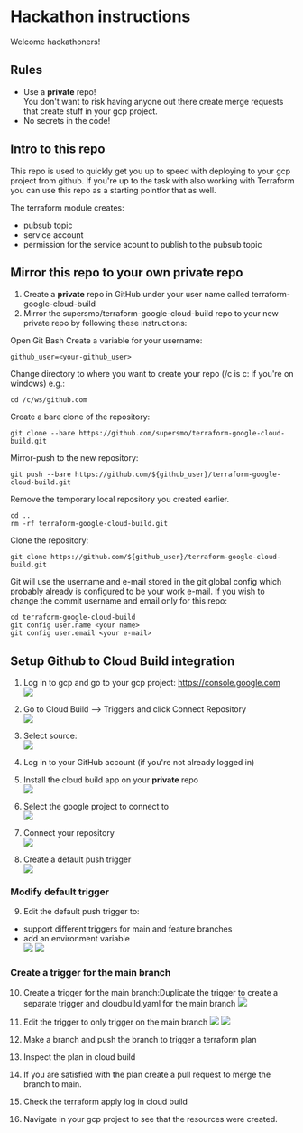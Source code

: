 # Hackathon instructions
Welcome hackathoners!

## Rules ##
* Use a **private** repo!  
You don't want to risk having anyone out there create merge requests that create stuff in your gcp project.
* No secrets in the code!

## Intro to this repo ##
This repo is used to quickly get you up to speed with deploying to your gcp project from github. 
If you're up to the task with also working with Terraform you can use this repo as a starting pointfor that as well.

The terraform module creates:
* pubsub topic
* service account
* permission for the service acount to publish to the pubsub topic

## Mirror this repo to your own private repo
1. Create a **private** repo in GitHub under your user name called terraform-google-cloud-build
2. Mirror  the supersmo/terraform-google-cloud-build repo to your new private repo by following these instructions:

Open Git Bash
Create a variable for your username:
```
github_user=<your-github_user>
```

Change directory to where you want to create your repo (/c is c: if you're on windows) e.g.:
```shell script
cd /c/ws/github.com
```

Create a bare clone of the repository: 
```shell script
git clone --bare https://github.com/supersmo/terraform-google-cloud-build.git
```
Mirror-push to the new repository: 
```shell script
git push --bare https://github.com/${github_user}/terraform-google-cloud-build.git
```
Remove the temporary local repository you created earlier. 
```shell script
cd ..
rm -rf terraform-google-cloud-build.git
```

Clone the repository: 
```shell script
git clone https://github.com/${github_user}/terraform-google-cloud-build.git
```

Git will use the username and e-mail stored in the git global config which probably already is configured to be your work e-mail. If you wish to change the commit username and email only for this repo:
```shell script
cd terraform-google-cloud-build
git config user.name <your name>
git config user.email <your e-mail>
```

## Setup Github to Cloud Build integration ##
1. Log in to gcp and go to your gcp project: https://console.google.com  
![](images/0_select_project.png)  

2. Go to Cloud Build –> Triggers and click Connect Repository  
![](images/1_connect_repository.png)  

3. Select source:  
![](images/2_select_source.png)  

4. Log in to your GitHub account (if you're not already logged in)    

5. Install the cloud build app on your **private** repo  
![](images/3_install_google_cloud_build_on_repo.png)  

6. Select the google project to connect to  
![](images/4_select_google_project_to_connect_to.png)  

7. Connect your repository  
![](images/5_select_github_repo.png)  

8. Create a default push trigger  
![](images/6_create_push_trigger.png)  

### Modify default trigger ###
9. Edit the default push trigger to:
* support different triggers for main and feature branches
* add an environment variable  
![](images/7_edit_trigger_1.png)
![](images/7_edit_trigger_2.png)

### Create a trigger for the main branch ###
10. Create a trigger for the main branch:Duplicate the trigger to create a separate trigger and cloudbuild.yaml for the main branch
![](images/8_duplicate_trigger.png)

11. Edit the trigger to only trigger on the main branch
![](images/9_edit_trigger_for_main1.png)
![](images/9_edit_trigger_for_main2.png)

12. Make a branch and push the branch to trigger a terraform plan

13. Inspect the plan in cloud build

14. If you are satisfied with the plan create a pull request to merge the branch to main.

15. Check the terraform apply log in cloud build

16. Navigate in your gcp project to see that the resources were created.